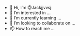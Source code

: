- 👋 Hi, I’m @Jackjjvvsj
- 👀 I’m interested in ...
- 🌱 I’m currently learning ...
- 💞️ I’m looking to collaborate on ...
- 📫 How to reach me ...

<!---
Jackjjvvsj/Jackjjvvsj is a ✨ special ✨ repository because its `README.md` (this file) appears on your GitHub profile.
You can click the Preview link to take a look at your changes.
--->
